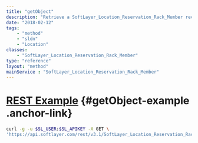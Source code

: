 ```yaml
---
title: "getObject"
description: "Retrieve a SoftLayer_Location_Reservation_Rack_Member record."
date: "2018-02-12"
tags:
    - "method"
    - "sldn"
    - "Location"
classes:
    - "SoftLayer_Location_Reservation_Rack_Member"
type: "reference"
layout: "method"
mainService : "SoftLayer_Location_Reservation_Rack_Member"
---
```


# [REST Example](#getObject-example) <a href="/article/rest/"><i class="fas fa-question"></i></a> {#getObject-example .anchor-link} 
```bash
curl -g -u $SL_USER:$SL_APIKEY -X GET \
'https://api.softlayer.com/rest/v3.1/SoftLayer_Location_Reservation_Rack_Member/{SoftLayer_Location_Reservation_Rack_MemberID}/getObject'
```
